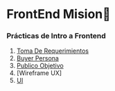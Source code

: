 # FrontEnd Mision🚀

### Prácticas de Intro a Frontend

1. [Toma De Requerimientos](https://github.com/SrKarol/LaunchX-Frontend/blob/Personal/INTRO/Toma%20de%20Requerimientos.docx)
2. [Buyer Persona]()
3. [Publico Objetivo]()
4. [Wireframe UX]
5. [UI]()
